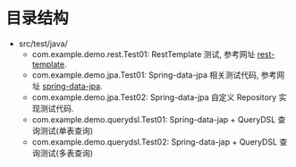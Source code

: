 # 目录结构
- src/test/java/
    - com.example.demo.rest.Test01: RestTemplate 测试, 参考网址 [rest-template](https://docs.spring.io/spring/docs/current/spring-framework-reference/integration.html#rest-client-access).
    - com.example.demo.jpa.Test01: Spring-data-jpa 相关测试代码, 参考网址 [spring-data-jpa](https://docs.spring.io/spring-data/jpa/docs/current/reference/html/).
    - com.example.demo.jpa.Test02: Spring-data-jpa 自定义 Repository 实现测试代码.
    - com.example.demo.querydsl.Test01: Spring-data-jap + QueryDSL 查询测试(单表查询)
    - com.example.demo.querydsl.Test02: Spring-data-jap + QueryDSL 查询测试(多表查询)
 